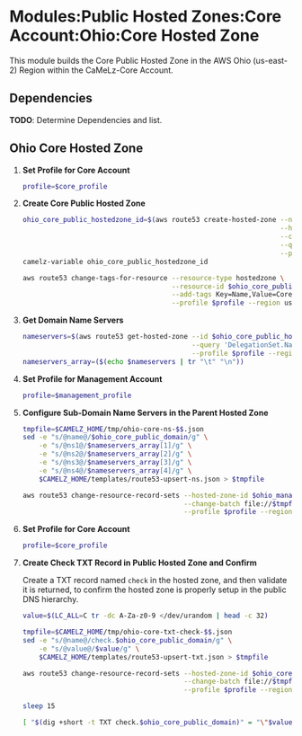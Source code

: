 # Modules:Public Hosted Zones:Core Account:Ohio:Core Hosted Zone

This module builds the Core Public Hosted Zone in the AWS Ohio (us-east-2) Region within the
CaMeLz-Core Account.

## Dependencies

**TODO**: Determine Dependencies and list.

## Ohio Core Hosted Zone

1. **Set Profile for Core Account**

    ```bash
    profile=$core_profile
    ```

1. **Create Core Public Hosted Zone**

    ```bash
    ohio_core_public_hostedzone_id=$(aws route53 create-hosted-zone --name $ohio_core_public_domain \
                                                                    --hosted-zone-config Comment="Public Zone for $ohio_core_public_domain",PrivateZone=false \
                                                                    --caller-reference $(date +%s) \
                                                                    --query 'HostedZone.Id' \
                                                                    --profile $profile --region us-east-1 --output text | cut -f3 -d /)
    camelz-variable ohio_core_public_hostedzone_id

    aws route53 change-tags-for-resource --resource-type hostedzone \
                                         --resource-id $ohio_core_public_hostedzone_id \
                                         --add-tags Key=Name,Value=Core-PublicHostedZone Key=Company,Value=CaMeLz Key=Environment,Value=Core \
                                         --profile $profile --region us-east-1 --output text
    ```

1. **Get Domain Name Servers**

    ```bash
    nameservers=$(aws route53 get-hosted-zone --id $ohio_core_public_hostedzone_id \
                                              --query 'DelegationSet.NameServers' \
                                              --profile $profile --region us-east-1 --output text)
    nameservers_array=($(echo $nameservers | tr "\t" "\n"))
    ```

1. **Set Profile for Management Account**

    ```bash
    profile=$management_profile
    ```

1. **Configure Sub-Domain Name Servers in the Parent Hosted Zone**

    ```bash
    tmpfile=$CAMELZ_HOME/tmp/ohio-core-ns-$$.json
    sed -e "s/@name@/$ohio_core_public_domain/g" \
        -e "s/@ns1@/$nameservers_array[1]/g" \
        -e "s/@ns2@/$nameservers_array[2]/g" \
        -e "s/@ns3@/$nameservers_array[3]/g" \
        -e "s/@ns4@/$nameservers_array[4]/g" \
        $CAMELZ_HOME/templates/route53-upsert-ns.json > $tmpfile

    aws route53 change-resource-record-sets --hosted-zone-id $ohio_management_public_hostedzone_id \
                                            --change-batch file://$tmpfile \
                                            --profile $profile --region us-east-1 --output text
    ```

1. **Set Profile for Core Account**

    ```bash
    profile=$core_profile
    ```

1. **Create Check TXT Record in Public Hosted Zone and Confirm**

   Create a TXT record named `check` in the hosted zone, and then validate it is returned, to confirm the hosted zone is
   properly setup in the public DNS hierarchy.

    ```bash
    value=$(LC_ALL=C tr -dc A-Za-z0-9 </dev/urandom | head -c 32)

    tmpfile=$CAMELZ_HOME/tmp/ohio-core-txt-check-$$.json
    sed -e "s/@name@/check.$ohio_core_public_domain/g" \
        -e "s/@value@/$value/g" \
        $CAMELZ_HOME/templates/route53-upsert-txt.json > $tmpfile

    aws route53 change-resource-record-sets --hosted-zone-id $ohio_core_public_hostedzone_id \
                                            --change-batch file://$tmpfile \
                                            --profile $profile --region us-east-1 --output text

    sleep 15

    [ "$(dig +short -t TXT check.$ohio_core_public_domain)" = "\"$value\"" ] && echo "Check confirmed" || echo "Check failed"
    ```
